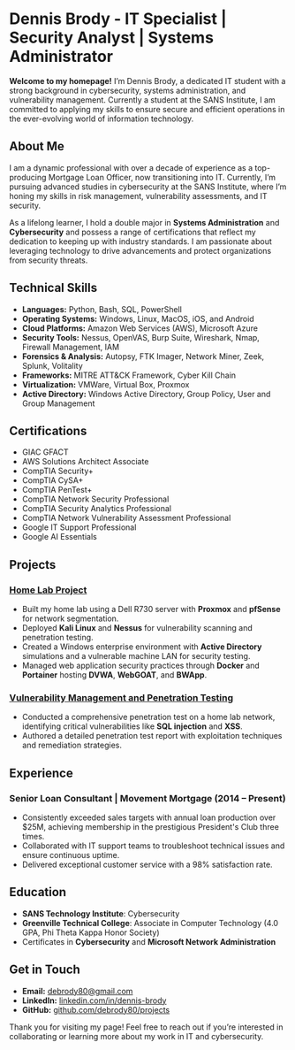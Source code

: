 # Dennis Brody - IT Specialist | Security Analyst | Systems Administrator

**Welcome to my homepage!** I’m Dennis Brody, a dedicated IT student with a strong background in cybersecurity, systems administration, and vulnerability management. Currently a student at the SANS Institute, I am committed to applying my skills to ensure secure and efficient operations in the ever-evolving world of information technology.

## About Me
I am a dynamic professional with over a decade of experience as a top-producing Mortgage Loan Officer, now transitioning into IT. Currently, I’m pursuing advanced studies in cybersecurity at the SANS Institute, where I’m honing my skills in risk management, vulnerability assessments, and IT security. 

As a lifelong learner, I hold a double major in **Systems Administration** and **Cybersecurity** and possess a range of certifications that reflect my dedication to keeping up with industry standards. I am passionate about leveraging technology to drive advancements and protect organizations from security threats.

## Technical Skills
- **Languages:** Python, Bash, SQL, PowerShell
- **Operating Systems:** Windows, Linux, MacOS, iOS, and Android
- **Cloud Platforms:** Amazon Web Services (AWS), Microsoft Azure
- **Security Tools:** Nessus, OpenVAS, Burp Suite, Wireshark, Nmap, Firewall Management, IAM
- **Forensics & Analysis:** Autopsy, FTK Imager, Network Miner, Zeek, Splunk, Volitality
- **Frameworks:** MITRE ATT&CK Framework, Cyber Kill Chain
- **Virtualization:** VMWare, Virtual Box, Proxmox
- **Active Directory:** Windows Active Directory, Group Policy, User and Group Management

## Certifications
- GIAC GFACT
- AWS Solutions Architect Associate
- CompTIA Security+
- CompTIA CySA+
- CompTIA PenTest+
- CompTIA Network Security Professional
- CompTIA Security Analytics Professional
- CompTIA Network Vulnerability Assessment Professional
- Google IT Support Professional
- Google AI Essentials

## Projects
### [Home Lab Project](https://github.com/debrody80/projects/blob/main/homelab/ReadMe.md)
- Built my home lab using a Dell R730 server with **Proxmox** and **pfSense** for network segmentation.
- Deployed **Kali Linux** and **Nessus** for vulnerability scanning and penetration testing.
- Created a Windows enterprise environment with **Active Directory** simulations and a vulnerable machine LAN for security testing.
- Managed web application security practices through **Docker** and **Portainer** hosting **DVWA**, **WebGOAT**, and **BWApp**.

### [Vulnerability Management and Penetration Testing](https://github.com/debrody80/projects/blob/main/Cybersecurity/Mock_PenTest_Report.pdf)
- Conducted a comprehensive penetration test on a home lab network, identifying critical vulnerabilities like **SQL injection** and **XSS**.
- Authored a detailed penetration test report with exploitation techniques and remediation strategies.

## Experience
### Senior Loan Consultant | Movement Mortgage (2014 – Present)
- Consistently exceeded sales targets with annual loan production over $25M, achieving membership in the prestigious President's Club three times.
- Collaborated with IT support teams to troubleshoot technical issues and ensure continuous uptime.
- Delivered exceptional customer service with a 98% satisfaction rate.

## Education
- **SANS Technology Institute**: Cybersecurity
- **Greenville Technical College**: Associate in Computer Technology (4.0 GPA, Phi Theta Kappa Honor Society)
- Certificates in **Cybersecurity** and **Microsoft Network Administration**

## Get in Touch
- **Email:** debrody80@gmail.com
- **LinkedIn:** [linkedin.com/in/dennis-brody](https://www.linkedin.com/in/dennis-brody/)
- **GitHub:** [github.com/debrody80/projects](https://github.com/debrody80/projects)

Thank you for visiting my page! Feel free to reach out if you’re interested in collaborating or learning more about my work in IT and cybersecurity.
